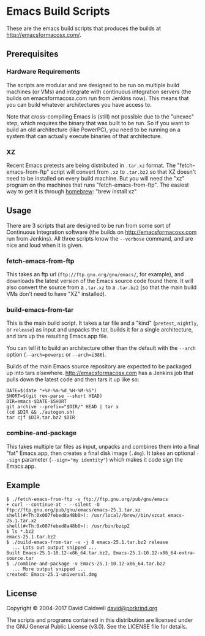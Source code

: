 Emacs Build Scripts
===================

These are the emacs build scripts that produces the builds at
http://emacsformacosx.com/.

Prerequisites
-------------

### Hardware Requirements

The scripts are modular and are designed to be run on multiple build
machines (or VMs) and integrate with continuous integration servers (the
builds on emacsformacosx.com run from Jenkins now). This means that you can
build whatever architectures you have access to.

Note that cross-compiling Emacs is (still) not possible due to the "unexec"
step, which requires the binary that was built to be run. So if you want to
build an old architecture (like PowerPC), you need to be running on a system
that can actually execute binaries of that architecture.


### XZ

Recent Emacs pretests are being distributed in `.tar.xz` format. The
"fetch-emacs-from-ftp" script will convert from `.xz` to `.tar.bz2` so that
XZ doesn't need to be installed on every build machine. But you will need
the "xz" program on the machines that runs "fetch-emacs-from-ftp". The
easiest way to get it is through [homebrew](http://brew.sh/): "brew install xz"


Usage
-----

There are 3 scripts that are designed to be run from some sort of Continuous
Integration software (the builds on http://emacsformacosx.com run from
Jenkins). All three scripts know the `--verbose` command, and are nice and
loud when it is given.

### fetch-emacs-from-ftp

This takes an ftp url (`ftp://ftp.gnu.org/gnu/emacs/`, for example), and
downloads the latest version of the Emacs source code found there. It will
also convert the source from a `.tar.xz` to a `.tar.bz2` (so that the main
build VMs don't need to have "XZ" installed).

### build-emacs-from-tar

This is the main build script. It takes a tar file and a "kind" (`pretest`,
`nightly`, or `release`) as input and unpacks the tar, builds it for a
single architecture, and tars up the resulting Emacs.app file.

You can tell it to build an architecture other than the default with the
`--arch` option (`--arch=powerpc` or `--arch=i386`).

Builds of the main Emacs source repository are expected to be packaged up
into tars elsewhere. http://emacsformacosx.com has a Jenkins job that pulls down
the latest code and then tars it up like so:

    DATE=$(date "+%Y-%m-%d_%H-%M-%S")
    SHORT=$(git rev-parse --short HEAD)
    DIR=emacs-$DATE-$SHORT
    git archive --prefix="$DIR/" HEAD | tar x
    (cd $DIR && ./autogen.sh)
    tar cjf $DIR.tar.bz2 $DIR


### combine-and-package

This takes multiple tar files as input, unpacks and combines them into a
final "fat" Emacs.app, then creates a final disk image (`.dmg`). It takes an
optional `--sign` parameter (`--sign="my identity"`) which makes it code
sign the Emacs.app.

Example
-------

    $ ./fetch-emacs-from-ftp -v ftp://ftp.gnu.org/pub/gnu/emacs
    + curl --continue-at - --silent -O ftp://ftp.gnu.org/pub/gnu/emacs/emacs-25.1.tar.xz
    shell(#<Th:0x007febed8a48b0>): /usr/local//brew//bin/xzcat emacs-25.1.tar.xz
    shell(#<Th:0x007febed8a48b0>): /usr/bin/bzip2
    $ ls *.bz2
    emacs-25.1.tar.bz2
    $ ./build-emacs-from-tar -v -j 8 emacs-25.1.tar.bz2 release
      ... Lots out output snipped ...
    Built Emacs-25.1-10.12-x86_64.tar.bz2, Emacs-25.1-10.12-x86_64-extra-source.tar
    $ ./combine-and-package -v Emacs-25.1-10.12-x86_64.tar.bz2
      ... More output snipped ...
    created: Emacs-25.1-universal.dmg

License
-------

Copyright © 2004-2017 David Caldwell <david@porkrind.org>

The scripts and programs contained in this distribution are licensed under
the GNU General Public License (v3.0). See the LICENSE file for details.
